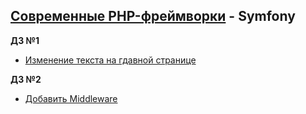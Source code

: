 ## [Современные PHP-фреймворки](#) - Symfony
**ДЗ №1** 
* [Изменение текста на гдавной странице](#)

**ДЗ №2**
* [Добавить Middleware](#)

